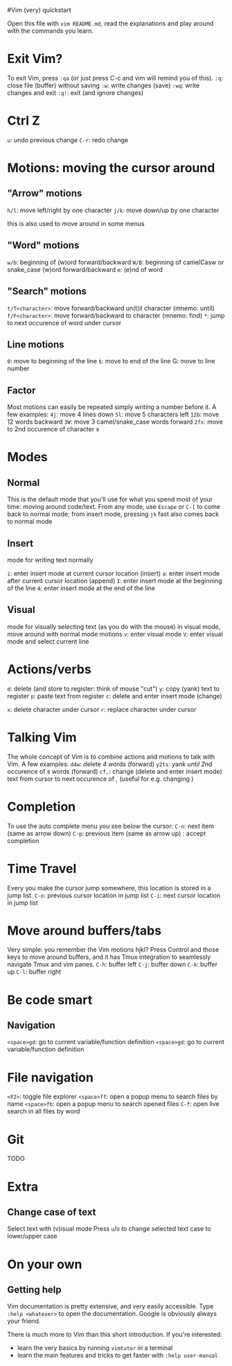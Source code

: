


#Vim (very) quickstart

Open this file with `vim README.md`, read the explanations and play around with the commands you learn.

# Exit Vim?
To exit Vim, press `:qa` (or just press C-c and vim will remind you of this).
`:q`: close file (buffer) without saving
`:w`: write changes (save)
`:wq`: write changes and exit
`:q!`: exit (and ignore changes)


# Ctrl Z
`u`: undo previous change
`C-r`: redo change

# Motions: moving the cursor around

## "Arrow" motions

`h/l`: move left/right by one character
`j/k`: move down/up by one character

this is also used to move around in some menus

## "Word" motions

`w/b`: beginning of (w)ord forward/backward
`W/B`: beginning of camelCasw or snake_case (w)ord forward/backward
`e`: (e)nd of word

## "Search" motions

`t/T<character>`: move forward/backward un(t)il character (mnemo: until)
`f/F<character>`: move forward/backward to character (mnemo: find)
`*`: jump to next occurence of word under cursor

## Line motions
`0`: move to beginning of the line
`$`: move to end of the line
<number>G: move to line number <number>

## Factor
Most motions can easily be repeated simply writing a number before it. A few examples:
`4j`: move 4 lines down
`5l`: move 5 characters left
`12b`: move 12 words backward
`3W`: move 3 camel/snake_case words forward
`2fx`: move to 2nd occurence of character x

# Modes

## Normal
This is the default mode that you'll use for what you spend most of your time: moving around code/text.
From any mode, use `Escape` or `C-[` to come back to normal mode; from insert mode, pressing `jk` fast also comes back to normal mode

## Insert

mode for writing text normally

`i`: enter insert mode at current cursor location (insert)
`a`: enter insert mode after current cursor location (append)
`I`: enter insert mode at the beginning of the line
`A`: enter insert mode at the end of the line

## Visual

mode for visually selecting text (as you do with the mouse)
in visual mode, move around with normal mode motions
`v`: enter visual mode
`V`: enter visual mode and select current line

# Actions/verbs
`d`: delete (and store to register: think of mouse "cut")
`y`: copy (yank) text to register
`p`: paste text from register
`c`: delete and enter insert mode (change)

`x`: delete character under cursor
`r`: replace character under cursor

# Talking Vim
The whole concept of Vim is to combine actions and motions to talk with Vim. A few examples:
`d4w`: *d*elete *4* *w*ords (forward)
`y2ts`: *y*ank *un*t*il 2*nd occurence of *s* *w*ords (forward)
`cf,`: change (delete and enter insert mode) text from cursor to next occurence of *,* (useful for e.g. changing )

# Completion
To use the auto complete menu you see below the cursor:
`C-n`: next item (same as arrow down)
`C-p`: previous item (same as arrow up)
<enter>: accept completion


# Time Travel
Every you make the cursor jump somewhere, this location is stored in a jump list.
`C-o`: previous cursor location in jump list
`C-i`: next cursor location in jump list

# Move around buffers/tabs
Very simple: you remember the Vim motions hjkl? Press Control and those keys to move around buffers,
and it has Tmux integration to seamlessly navigate Tmux and vim panes.
`C-h`: buffer left
`C-j`: buffer down
`C-k`: buffer up
`C-l`: buffer right

# Be code smart
## Navigation
`<space>gd`: go to current variable/function definition
`<space>gd`: go to current variable/function definition

# File navigation
`<F2>`: toggle file explorer
`<space>ff`: open a popup menu to search files by name
`<space>fb`: open a popup menu to search opened files
`C-f`: open live search in all files by word

# Git
TODO

# Extra
## Change case of text
Select text with (v)isual mode
Press `u`/`U` to change selected text case to lower/upper case

# On your own
## Getting help
Vim documentation is pretty extensive, and very easily accessible.
Type `:help <whatever>` to open the documentation.
Google is obviously always your friend.

There is much more to Vim than this short introduction. If you're interested:
- learn the very basics by running `vimtutor` in a terminal
- learn the main features and tricks to get faster with `:help user-manual`
